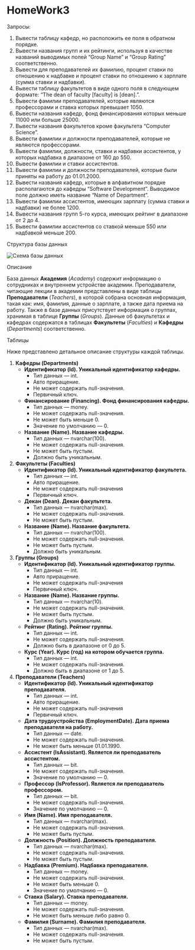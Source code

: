 # <b>HomeWork3</b>

Запросы:<br>
<ol>
<li>Вывести таблицу кафедр, но расположить ее поля в обратном порядке.</li>
<li>Вывести названия групп и их рейтинги, используя в качестве названий выводимых полей “Group Name” и “Group Rating” соответственно.</li>
<li>Вывести для преподавателей их фамилию, процент ставки по отношению к надбавке и процент ставки по отношению к зарплате (сумма ставки и надбавки).</li>
<li>Вывести таблицу факультетов в виде одного поля в следующем формате: “The dean of faculty [faculty] is [dean].”.</li>
<li>Вывести фамилии преподавателей, которые являются профессорами и ставка которых превышает 1050.</li>
<li>Вывести названия кафедр, фонд финансирования которых меньше 11000 или больше 25000.</li>
<li>Вывести названия факультетов кроме факультета “Computer Science”.</li>
<li>Вывести фамилии и должности преподавателей, которые не являются профессорами.</li>
<li>Вывести фамилии, должности, ставки и надбавки ассистентов, у которых надбавка в диапазоне от 160 до 550.</li>
<li>Вывести фамилии и ставки ассистентов.</li>
<li>Вывести фамилии и должности преподавателей, которые были приняты на работу до 01.01.2000.</li>
<li>Вывести названия кафедр, которые в алфавитном порядке располагаются до кафедры “Software Development”. Выводимое поле должно иметь название “Name of Department”.</li>
<li>Вывести фамилии ассистентов, имеющих зарплату (сумма ставки и надбавки) не более 1200.</li>
<li>Вывести названия групп 5-го курса, имеющих рейтинг в диапазоне от 2 до 4.</li>
<li>Вывести фамилии ассистентов со ставкой меньше 550 или надбавкой меньше 200.</li>
</ol>
Структура базы данных

![Схема базы данных](https://user-images.githubusercontent.com/108996479/203820131-878c2133-2717-4665-a0e2-a9714ae52e57.png)

Описание

База данных <b>Академия</b> (<i>Academy</i>) содержит информацию о сотрудниках и внутреннем устройстве академии. Преподаватели, читающие лекции в академии представлены в виде таблицы <b>Преподаватели</b> (<i>Teachers</i>), в которой собрана основная информация, такая как: имя, фамилия, данные о зарплате, а также дата приема на работу. Также в базе данных присутствует информация о группах, хранимая в таблице <b>Группы</b> (<i>Groups</i>). Данные об факультетах и кафедрах содержатся в таблицах <b>Факультеты</b> (<i>Faculties</i>) и <b>Кафедры</b> (<i>Departments</i>) соответственно.

Таблицы

Ниже представлено детальное описание структуры каждой таблицы.
<ol>
<li>
  <b>Кафедры (Departments)</b>
  <ul>
    <li><b>Идентификатор (Id). Уникальный идентификатор кафедры.</b>
      <ul>
        <li>Тип данных — int.</li>
        <li>Авто приращение.</li>  
        <li>Не может содержать null-значения.</li>  
        <li> Первичный ключ.</li>  
      </ul>
    </li>
    <li><b>Финансирование (Financing). Фонд финансирования кафедры.</b>
      <ul>
        <li>Тип данных — money.</li>
        <li>Не может содержать null-значения.</li>  
        <li>Не может быть меньше 0.</li>  
        <li>Значение по умолчанию — 0.</li>  
      </ul>
    </li>
    <li><b>Название (Name). Название кафедры.</b>
      <ul>
        <li>Тип данных — nvarchar(100).</li>
        <li>Не может содержать null-значения.</li>  
        <li>Не может быть пустым.</li>  
        <li> Должно быть уникальным.</li>  
      </ul>
    </li>     
  </ul>
</li>  
<li>
  <b>Факультеты (Faculties)</b>
  <ul>
    <li><b>Идентификатор (Id). Уникальный идентификатор факультета.</b>
      <ul>
        <li>Тип данных — int.</li>
        <li>Авто приращение.</li>  
        <li>Не может содержать null-значения</li>  
        <li>Первичный ключ.</li>  
      </ul>  
    </li>
    <li><b>Декан (Dean). Декан факультета.</b>
      <ul>
        <li>Тип данных — nvarchar(max).</li>
        <li>Не может содержать null-значения.</li>  
        <li>Не может быть пустым.</li>  
      </ul>  
    </li>
    <li><b>Название (Name). Название факультета.</b>
      <ul>
        <li>Тип данных — nvarchar(100).</li>
        <li>Не может содержать null-значения.</li>  
        <li>Не может быть пустым.</li>
        <li>Должно быть уникальным.</li>
      </ul>  
    </li>
  </ul>  
</li>
<li>
  <b>Группы (Groups)</b>
  <ul>
    <li><b>Идентификатор (Id). Уникальный идентификатор группы.</b>
      <ul>
        <li>Тип данных — int.</li>
        <li>Авто приращение.</li>  
        <li>Не может содержать null-значения</li>  
        <li>Первичный ключ.</li>  
      </ul>  
    </li>
    <li><b>Название (Name). Название группы.</b>
      <ul>
        <li>Тип данных — nvarchar(10).</li>
        <li>Не может содержать null-значения.</li>  
        <li>Не может быть пустым.</li>
        <li>Должно быть уникальным.</li>
      </ul>  
    </li>
    <li><b>Рейтинг (Rating). Рейтинг группы.</b>
      <ul>
        <li>Тип данных — int.</li>
        <li>Не может содержать null-значения.</li>  
        <li>Должно быть в диапазоне от 0 до 5.</li>
      </ul>  
    </li>
    <li><b>Курс (Year). Курс (год) на котором обучается группа.</b>
      <ul>
        <li>Тип данных — int.</li>
        <li>Не может содержать null-значения.</li>  
        <li>Должно быть в диапазоне от 1 до 5.</li>
      </ul>  
    </li>
  </ul> 
</li>
<li>
  <b>Преподаватели (Teachers)</b>
  <ul>
    <li><b>Идентификатор (Id). Уникальный идентификатор преподавателя.</b>
      <ul>
        <li>Тип данных — int.</li>
        <li>Авто приращение.</li>  
        <li>Не может содержать null-значения</li>  
        <li>Первичный ключ.</li>  
      </ul>  
    </li>
    <li><b>Дата трудоустройства (EmploymentDate). Дата приема преподавателя на работу.</b>
      <ul>
        <li>Тип данных — date.</li>
        <li>Не может содержать null-значения.</li>  
        <li>Не может быть меньше 01.01.1990.</li>
      </ul>  
    </li>
    <li><b>Ассистент (IsAssistant). Является ли преподаватель ассистентом.</b>
      <ul>
        <li>Тип данных — bit.</li>
        <li>Не может содержать null-значения.</li>  
        <li>Значение по умолчанию — 0.</li>
      </ul>  
    </li>
    <li><b>Профессор (IsProfessor). Является ли преподаватель профессором.</b>
      <ul>
        <li>Тип данных — bit.</li>
        <li>Не может содержать null-значения.</li>  
        <li>Значение по умолчанию — 0.</li>
      </ul>  
    </li>
    <li><b>Имя (Name). Имя преподавателя.</b>
      <ul>
        <li>Тип данных — nvarchar(max).</li>
        <li>Не может содержать null-значения.</li>  
        <li>Не может быть пустым.</li>
      </ul>  
    </li>
    <li><b>Должность (Position). Должность преподавателя.</b>
      <ul>
        <li>Тип данных — nvarchar(max).</li>
        <li>Не может содержать null-значения.</li>  
        <li>Не может быть пустым.</li>
      </ul>  
    </li>
    <li><b>Надбавка (Premium). Надбавка преподавателя.</b>
      <ul>
        <li>Тип данных — money.</li>
        <li>Не может содержать null-значения.</li>  
        <li>Не может быть меньше 0.</li>
        <li>Значение по умолчанию — 0.</li>
      </ul>  
    </li>
    <li><b>Ставка (Salary). Ставка преподавателя.</b>
      <ul>
        <li>Тип данных — money.</li>
        <li>Не может содержать null-значения.</li>  
        <li>Не может быть меньше либо равно 0.</li>
      </ul>  
    </li>
    <li><b>Фамилия (Surname). Фамилия преподавателя.</b>
      <ul>
        <li>Тип данных — nvarchar(max).</li>
        <li>Не может содержать null-значения.</li>  
        <li>Не может быть пустым.</li>
      </ul>  
    </li> 
  </ul> 
</li>  
</ol>
